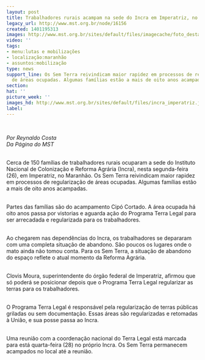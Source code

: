 ```yaml
---
layout: post
title: Trabalhadores rurais acampam na sede do Incra em Imperatriz, no Maranhão
legacy_url: http://www.mst.org.br/node/16156
created: 1401195313
images: http://www.mst.org.br/sites/default/files/imagecache/foto_destaque/incra_imperatriz.jpg
video: ''
tags:
- menu:lutas e mobilizações
- localização:maranhão
- assuntos:mobilização
type: news
support_line: Os Sem Terra reivindicam maior rapidez em processos de regularização
  de áreas ocupadas. Algumas famílias estão a mais de oito anos acampadas.
section: 
hat: ''
picture_week: ''
images_hd: http://www.mst.org.br/sites/default/files/incra_imperatriz.jpg
label: 
---
```

<p>&nbsp;</p><p><em>Por Reynaldo Costa<br>Da Página do MST</em></p><p><br>Cerca de 150 famílias de trabalhadores rurais ocuparam a sede do Instituto Nacional de Colonização e Reforma Agrária&nbsp;(Incra), nesta segunda-feira (26), em Imperatriz, no Maranhão. Os Sem Terra reivindicam maior rapidez em processos de regularização de áreas ocupadas. Algumas famílias estão a mais de oito anos acampadas.</p><p><br>Partes das famílias são do acampamento Cipó Cortado. A área ocupada há oito anos passa por vistorias e aguarda ação do Programa Terra Legal para ser arrecadada e regularizada para os trabalhadores.</p><p><br>Ao chegarem nas dependências do Incra, os trabalhadores se depararam com uma completa situação de abandono. São poucos os lugares onde o mato ainda não tomou conta.&nbsp;Para os Sem Terra, a situação de abandono do espaço reflete o atual momento da Reforma Agrária.</p><p><br>Clovis Moura, superintendente do órgão federal de Imperatriz, afirmou que só poderá se posicionar depois que o Programa Terra Legal regularizar as terras para os trabalhadores.</p><p><br>O Programa Terra Legal é responsável pela regularização de terras públicas griladas ou sem documentação. Essas áreas são regularizadas e retomadas à União, e sua posse passa ao Incra. &nbsp;</p><p><br>Uma reunião com a coordenação nacional do Terra Legal está marcada para está quarta-feira (28) no próprio Incra. Os Sem Terra permanecem acampados no local até a reunião.&nbsp;</p><p>&nbsp;</p>
